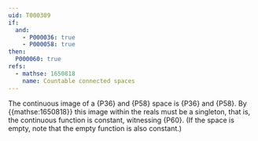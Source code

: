 ```yaml
---
uid: T000309
if:
  and:
    - P000036: true
    - P000058: true
then:
  P000060: true
refs:
  - mathse: 1650818
    name: Countable connected spaces
---
```


The continuous image of a {P36} and {P58} space is {P36} and {P58}.
By {{mathse:1650818}} this image within the reals must be a singleton, that is,
the continuous function is constant, witnessing {P60}.
(If the space is empty, note that the empty function is also constant.)
